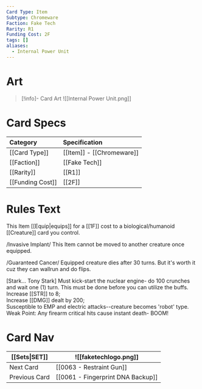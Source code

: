 ```yaml
---
Card Type: Item
Subtype: Chromeware
Faction: Fake Tech
Rarity: R1
Funding Cost: 2F
tags: []
aliases:
  - Internal Power Unit
---
```

# Art

> [!info]- Card Art
> ![[Internal Power Unit.png]]

# Card Specs

| Category | Specification| 
| :--- | :--- |
| [[Card Type]] | [[Item]] - [[Chromeware]] |  
| [[Faction]] | [[Fake Tech]] |  
| [[Rarity]] | [[R1]] |  
| [[Funding Cost]] | [[2F]] |  

# Rules Text 

This Item [[Equip|equips]] for a [[1F]] cost to a biological/humanoid [[Creature]] card you control.  

/Invasive Implant/ This Item cannot be moved to another creature once equipped.  
    
/Guaranteed Cancer/ Equipped creature dies after 30 turns.
But it's worth it cuz they can wallrun and do flips.  

[Stark... Tony Stark] Must kick-start the nuclear engine- do 100 crunches and wait one (1) turn. This must be done before you can utilize the buffs.
Increase [[STR]] to 8;  
Increase [[DMG]] dealt by 200;  
Susceptible to EMP and electric attacks--creature becomes 'robot' type.
Weak Point: Any firearm critical hits cause instant death- BOOM!  

# Card Nav

| [[Sets\|SET]]           | ![[faketechlogo.png]]          |
| ------------- | ------------------------------ |
| Next Card     | [[0063 - Restraint Gun]] |
| Previous Card | [[0061 - Fingerprint DNA Backup]]         |


